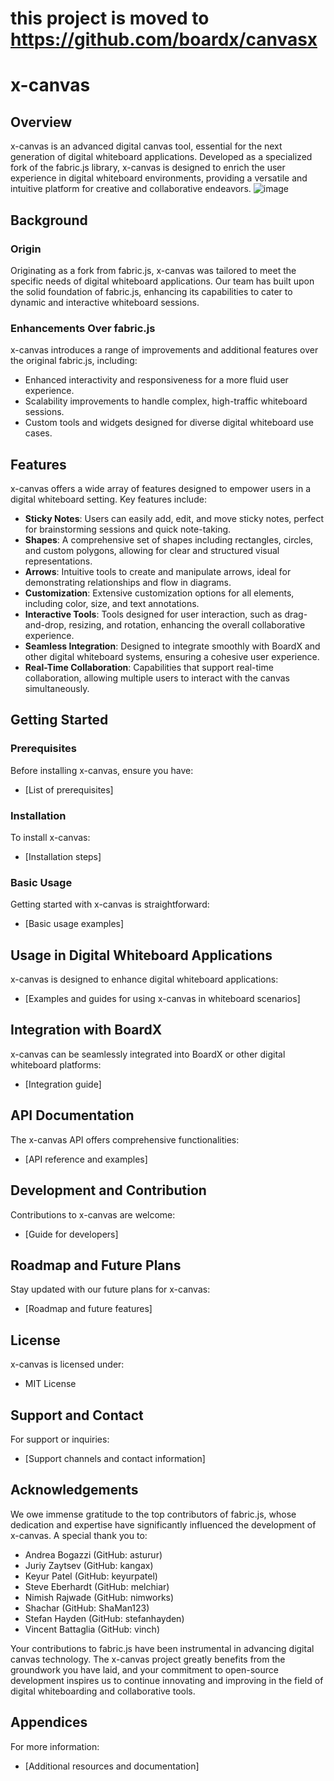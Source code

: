 # this project is moved to https://github.com/boardx/canvasx

# x-canvas

## Overview

x-canvas is an advanced digital canvas tool, essential for the next generation of digital whiteboard applications. Developed as a specialized fork of the fabric.js library, x-canvas is designed to enrich the user experience in digital whiteboard environments, providing a versatile and intuitive platform for creative and collaborative endeavors.
![image](https://github.com/boardx/x-canvas/assets/2325074/1279e92f-f074-4bcc-9074-3827afc27634)
## Background

### Origin

Originating as a fork from fabric.js, x-canvas was tailored to meet the specific needs of digital whiteboard applications. Our team has built upon the solid foundation of fabric.js, enhancing its capabilities to cater to dynamic and interactive whiteboard sessions.

### Enhancements Over fabric.js

x-canvas introduces a range of improvements and additional features over the original fabric.js, including:

- Enhanced interactivity and responsiveness for a more fluid user experience.
- Scalability improvements to handle complex, high-traffic whiteboard sessions.
- Custom tools and widgets designed for diverse digital whiteboard use cases.

## Features

x-canvas offers a wide array of features designed to empower users in a digital whiteboard setting. Key features include:

- **Sticky Notes**: Users can easily add, edit, and move sticky notes, perfect for brainstorming sessions and quick note-taking.
- **Shapes**: A comprehensive set of shapes including rectangles, circles, and custom polygons, allowing for clear and structured visual representations.
- **Arrows**: Intuitive tools to create and manipulate arrows, ideal for demonstrating relationships and flow in diagrams.
- **Customization**: Extensive customization options for all elements, including color, size, and text annotations.
- **Interactive Tools**: Tools designed for user interaction, such as drag-and-drop, resizing, and rotation, enhancing the overall collaborative experience.
- **Seamless Integration**: Designed to integrate smoothly with BoardX and other digital whiteboard systems, ensuring a cohesive user experience.
- **Real-Time Collaboration**: Capabilities that support real-time collaboration, allowing multiple users to interact with the canvas simultaneously.

## Getting Started

### Prerequisites

Before installing x-canvas, ensure you have:

- [List of prerequisites]

### Installation

To install x-canvas:

- [Installation steps]

### Basic Usage

Getting started with x-canvas is straightforward:

- [Basic usage examples]

## Usage in Digital Whiteboard Applications

x-canvas is designed to enhance digital whiteboard applications:

- [Examples and guides for using x-canvas in whiteboard scenarios]

## Integration with BoardX

x-canvas can be seamlessly integrated into BoardX or other digital whiteboard platforms:

- [Integration guide]

## API Documentation

The x-canvas API offers comprehensive functionalities:

- [API reference and examples]

## Development and Contribution

Contributions to x-canvas are welcome:

- [Guide for developers]

## Roadmap and Future Plans

Stay updated with our future plans for x-canvas:

- [Roadmap and future features]

## License

x-canvas is licensed under:

- MIT License

## Support and Contact

For support or inquiries:

- [Support channels and contact information]
 
## Acknowledgements

We owe immense gratitude to the top contributors of fabric.js, whose dedication and expertise have significantly influenced the development of x-canvas. A special thank you to:

- Andrea Bogazzi (GitHub: asturur)
- Juriy Zaytsev (GitHub: kangax)
- Keyur Patel (GitHub: keyurpatel)
- Steve Eberhardt (GitHub: melchiar)
- Nimish Rajwade (GitHub: nimworks)
- Shachar (GitHub: ShaMan123)
- Stefan Hayden (GitHub: stefanhayden)
- Vincent Battaglia (GitHub: vinch)

Your contributions to fabric.js have been instrumental in advancing digital canvas technology. The x-canvas project greatly benefits from the groundwork you have laid, and your commitment to open-source development inspires us to continue innovating and improving in the field of digital whiteboarding and collaborative tools.


## Appendices

For more information:

- [Additional resources and documentation]



